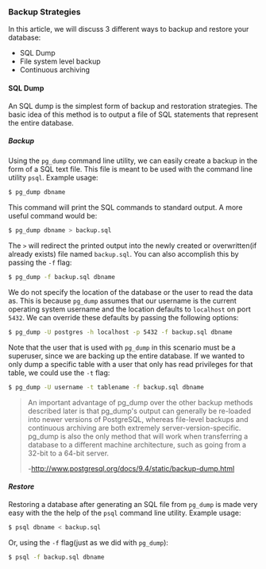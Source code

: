 ### Backup Strategies

In this article, we will discuss 3 different ways to backup and restore your database:
- SQL Dump
- File system level backup
- Continuous archiving


#### SQL Dump

An SQL dump is the simplest form of backup and restoration strategies. The basic idea of this method is to output a file of SQL statements that represent the entire database.


##### _Backup_

Using the `pg_dump` command line utility, we can easily create a backup in the form of a SQL text file. This file is meant to be used with the command line utility `psql`. Example usage:

```bash
$ pg_dump dbname
```

This command will print the SQL commands to standard output. A more useful command would be:

```bash
$ pg_dump dbname > backup.sql
```

The `>` will redirect the printed output into the newly created or overwritten(if already exists) file named `backup.sql`. You can also accomplish this by passing the `-f` flag:

```bash
$ pg_dump -f backup.sql dbname
```

We do not specify the location of the database or the user to read the data as. This is because `pg_dump` assumes that our username is the current operating system username and the location defaults to `localhost` on port `5432`. We can override these defaults by passing the following options:

```bash
$ pg_dump -U postgres -h localhost -p 5432 -f backup.sql dbname
```

Note that the user that is used with `pg_dump` in this scenario must be a superuser, since we are backing up the entire database. If we wanted to only dump a specific table with a user that only has read privileges for that table, we could use the `-t` flag:

```bash
$ pg_dump -U username -t tablename -f backup.sql dbname
```

>An important advantage of pg_dump over the other backup methods
>described later is that pg_dump's output can generally be re-loaded into
>newer versions of PostgreSQL, whereas file-level backups and continuous
>archiving are both extremely server-version-specific. pg_dump is also
>the only method that will work when transferring a database to a
>different machine architecture, such as going from a 32-bit to a 64-bit
>server.
>
>-http://www.postgresql.org/docs/9.4/static/backup-dump.html

#### _Restore_

Restoring a database after generating an SQL file from `pg_dump` is made very easy with the the help of the `psql` command line utility. Example usage:

```bash
$ psql dbname < backup.sql
```
Or, using the `-f` flag(just as we did with `pg_dump`):
```bash
$ psql -f backup.sql dbname
```
